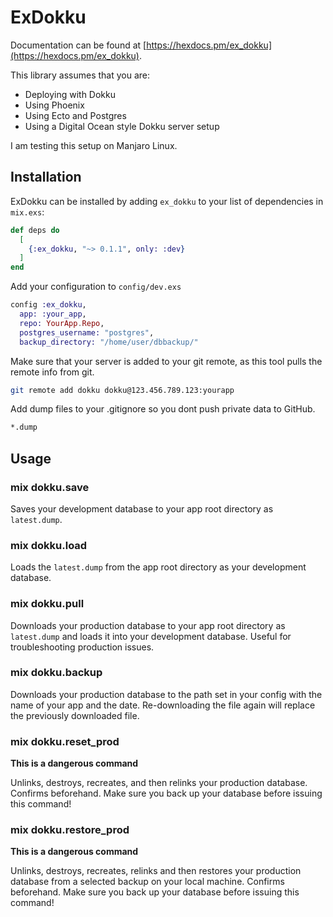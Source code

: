 # ExDokku

Documentation can be found at [https://hexdocs.pm/ex_dokku](https://hexdocs.pm/ex_dokku).

This library assumes that you are:

- Deploying with Dokku
- Using Phoenix
- Using Ecto and Postgres
- Using a Digital Ocean style Dokku server setup

I am testing this setup on Manjaro Linux.

## Installation

ExDokku can be installed by adding `ex_dokku` to your list of dependencies in `mix.exs`:

```elixir
def deps do
  [
    {:ex_dokku, "~> 0.1.1", only: :dev}
  ]
end
```

Add your configuration to `config/dev.exs`

```elixir
config :ex_dokku,
  app: :your_app,
  repo: YourApp.Repo,
  postgres_username: "postgres",
  backup_directory: "/home/user/dbbackup/"
```

Make sure that your server is added to your git remote, as this tool pulls the remote info from git.

```bash
git remote add dokku dokku@123.456.789.123:yourapp
```

Add dump files to your .gitignore so you dont push private data to GitHub.

```bash
*.dump
```

## Usage

### mix dokku.save

Saves your development database to your app root directory as `latest.dump`.

### mix dokku.load

Loads the `latest.dump` from the app root directory as your development database.

### mix dokku.pull

Downloads your production database to your app root directory as `latest.dump` and loads it into your development database. Useful for troubleshooting production issues.

### mix dokku.backup

Downloads your production database to the path set in your config with the name of your app and the date. Re-downloading the file again will replace the previously downloaded file.

### mix dokku.reset_prod

**This is a dangerous command**

Unlinks, destroys, recreates, and then relinks your production database. Confirms beforehand. Make sure you back up your database before issuing this command!

### mix dokku.restore_prod

**This is a dangerous command**

Unlinks, destroys, recreates, relinks and then restores your production database from a selected backup on your local machine. Confirms beforehand. Make sure you back up your database before issuing this command!
